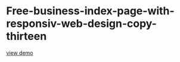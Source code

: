 # Free-business-index-page-with-responsiv-web-design-copy-thirteen
<a href="http://webi4u.com/web/article/Free-business-index-page-with-responsiv-web-design-copy-thirteen/">
  view demo
  </a>
